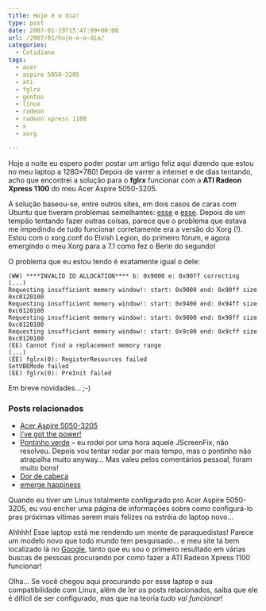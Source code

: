```yaml
---
title: Hoje é o dia!
type: post
date: 2007-01-19T15:47:09+00:00
url: /2007/01/hoje-e-o-dia/
categories:
  - Cotidiano
tags:
  - acer
  - aspire 5050-3205
  - ati
  - fglrx
  - gentoo
  - linux
  - radeon
  - radeon xpress 1100
  - x
  - xorg

---
```

Hoje a noite eu espero poder postar um artigo feliz aqui dizendo que estou no meu laptop a 1280×780! Depois de varrer a internet e de dias tentando, acho que encontrei a solução para o **fglrx** funcionar com a **ATI Radeon Xpress 1100** do meu Acer Aspire 5050-3205.

A solução baseou-se, entre outros sites, em dois casos de caras com Ubuntu que tiveram problemas semelhantes: [esse][1] e [esse][2]. Depois de um tempão tentando fazer outras coisas, parece que o problema que estava me impedindo de tudo funcionar corretamente era a versão do Xorg (!). Estou com o xorg.conf do Elvish Legion, do primeiro fórum, e agora emergindo o meu Xorg para a 7.1 como fez o Berin do segundo!

O problema que eu estou tendo é exatamente igual o dele:

```
(WW) ****INVALID IO ALLOCATION**** b: 0x9000 e: 0x90ff correcting
(...)
Requesting insufficient memory window!: start: 0x9000 end: 0x90ff size 0xc0120100
Requesting insufficient memory window!: start: 0x9400 end: 0x94ff size 0xc0120100
Requesting insufficient memory window!: start: 0x9800 end: 0x98ff size 0xc0120100
Requesting insufficient memory window!: start: 0x9c00 end: 0x9cff size 0xc0120100
(EE) Cannot find a replacement memory range
(...)
(EE) fglrx(0): RegisterResources failed
SetVBEMode failed
(EE) fglrx(0): PreInit failed
```

Em breve novidades… ;-)

### Posts relacionados

  * [Acer Aspire 5050-3205][3]
  * [I’ve got the power!][4]
  * [Pontinho verde][5] – eu rodei por uma hora aquele JScreenFix, não resolveu. Depois vou tentar rodar por mais tempo, mas o pontinho não atrapalha muito anyway… Mas valeu pelos comentários pessoal, foram muito bons!
  * [Dor de cabeça][6]
  * [emerge happiness][7]

Quando eu tiver um Linux totalmente configurado pro Acer Aspire 5050-3205, eu vou encher uma página de informações sobre como configurá-lo pras próximas vítimas serem mais felizes na estréia do laptop novo…

Ahhhh! Esse laptop está me rendendo um monte de paraquedistas! Parece um modelo novo que todo mundo tem pesquisado… e meu site tá bem localizado lá no [Google][8], tanto que eu sou o primeiro resultado em várias buscas de pessoas procurando por como fazer a ATI Radeon Xpress 1100 funcionar!

Olha… Se você chegou aqui procurando por esse laptop e sua compatibilidade com Linux, além de ler os posts relacionados, saiba que ele é difícil de ser configurado, mas que na teoria _tudo vai funcionar_!

 [1]: http://ubuntuforums.org/showthread.php?t=24557&page=29
 [2]: http://www.driverheaven.net/archive/index.php/t-119932.html
 [3]: http://tiagomadeira.com/2007/01/acer-aspire-5050-3205/
 [4]: http://tiagomadeira.com/2007/01/ive-got-the-power/
 [5]: http://tiagomadeira.com/2007/01/pontinho-verde/
 [6]: http://tiagomadeira.com/2007/01/dor-de-cabeca/
 [7]: http://tiagomadeira.com/2007/01/emerge-happiness/
 [8]: http://google.com/
